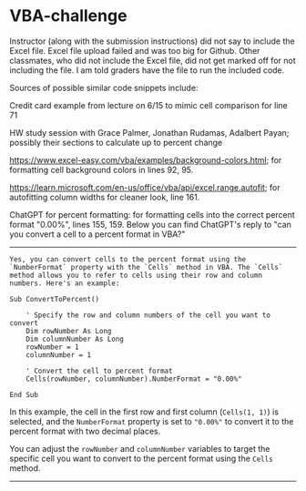 # VBA-challenge

Instructor (along with the submission instructions) did not say to include the Excel file. Excel file upload failed and was too big for Github. Other classmates, who did not include the Excel file, did not get marked off for not including the file. I am told graders have the file to run the included code.

Sources of possible similar code snippets include:

  Credit card example from lecture on 6/15 to mimic cell comparison for line 71

  HW study session with Grace Palmer, Jonathan Rudamas, Adalbert Payan;
    possibly their sections to calculate up to percent change
  
  https://www.excel-easy.com/vba/examples/background-colors.html;
    for formatting cell background colors in lines 92, 95.
  
  https://learn.microsoft.com/en-us/office/vba/api/excel.range.autofit;
    for autofitting column widths for cleaner look, line 161.

  ChatGPT for percent formatting:
    for formatting cells into the correct percent format "0.00%", lines 155, 159.
    Below you can find ChatGPT's reply to "can you convert a cell to a percent format in VBA?"

    
  ------
    Yes, you can convert cells to the percent format using the `NumberFormat` property with the `Cells` method in VBA. The `Cells` method allows you to refer to cells using their row and column numbers. Here's an example:
  
  ```vba
  Sub ConvertToPercent()
  
      ' Specify the row and column numbers of the cell you want to convert
      Dim rowNumber As Long
      Dim columnNumber As Long
      rowNumber = 1
      columnNumber = 1
      
      ' Convert the cell to percent format
      Cells(rowNumber, columnNumber).NumberFormat = "0.00%"
  
  End Sub
  ```
  
  In this example, the cell in the first row and first column (`Cells(1, 1)`) is selected, and the `NumberFormat` property is set to `"0.00%"` to convert it to the percent format with two decimal places.
  
  You can adjust the `rowNumber` and `columnNumber` variables to target the specific cell you want to convert to the percent format using the `Cells` method.
  
  ------
